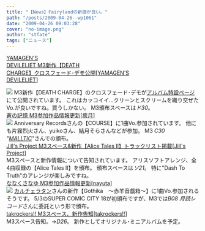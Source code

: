 ```yaml
---
title: "【News】Fairylandの新譜が良い。"
path: "/posts/2009-04-26--wp1061"
date: "2009-04-26 09:03:28"
cover: "no-image.png"
author: "stfate"
tags: ["ニュース"]
---
```


<style type="text/css">
<!--
p {white-space: pre-wrap};
-->
</style>

<a class="topics" href="http://devileliet.gozaru.jp/" target="_blank">YAMAGEN'S DEVILELIET M3新作【DEATH CHARGE】クロスフェード･デモ公開</a><span class="junre">[<a href="http://devileliet.gozaru.jp/" target="_blank">YAMAGEN'S DEVILELIET</a>]</span>
<div class="news"><a href="http://devileliet.gozaru.jp/web_store/death_charge.html" target="_blank"><img src="http://stfate.net/img/DC_banner_468_blue.jpg" class="image" /></a>
M3新作【DEATH CHARGE】のクロスフェード･デモが<a href="http://devileliet.gozaru.jp/web_store/death_charge.html" target="_blank">アルバム特設ページ</a>にて公開されています。
これはカッコイイ…クリーンとスクリームを織り交ぜたVo.が良いですね。買うしかない。
M3頒布スペースは<em>ド30</em>。</div>
<a class="topics" href="http://aonokioku.sakura.ne.jp/" target="_blank">蒼の記憶 M3参加作品情報更新</a><span class="junre">[<a href="http://aonokioku.sakura.ne.jp/" target="_blank">癒月</a>]</span>
<div class="news"><a href="http://anniversary-records.com/web/course.index" target="_blank"><img src="http://anniversary-records.com/DQC_248_a400.jpg"></a>
Anniversary Recordsさんの【COURSE】に1曲Vo.参加されています。
他にも片霧烈火さん、yuikoさん、結月そらさんなどが参加。
M3 <em>C30 "<a href="http://www.malltic.net/web/" target="_blank">MALLTIC</a>"</em>さんでの頒布。</div>
<a class="topics" href="http://www5f.biglobe.ne.jp/~kapparecords/index1.html" target="_blank">Jill's Project M3スペース&新作【Alice Tales II】トラックリスト掲載</a><span class="junre">[<a href="http://www5f.biglobe.ne.jp/~kapparecords/index1.html" target="_blank">Jill's Project</a>]</span>
<div class="news">M3スペースと新作情報について告知されています。
アリスソフトアレンジ、全4曲収録の【Alice Tales II】を頒布。
頒布スペースは<em>ソ21</em>。
特に"Dash To Truth"のアレンジが楽しみですね。</div>
<a class="topics" href="http://7kusa-nayu.net/" target="_blank">ななくさなゆ M3参加作品情報更新</a><span class="junre">[<a href="http://7kusa-nayu.net/" target="_blank">nayuta</a>]</span>
<div class="news"><a href="http://hatukiyura.sakura.ne.jp/gothika/index.html" target="_blank"><img src="http://hatukiyura.sakura.ne.jp/gothika/img/bana400.png"></a>
<a href="http://hatukiyura.sakura.ne.jp/" target="_blank">カルチェラタン</a>さんの新作【Gothika　～赤羊音戯箱～】に1曲Vo.参加されるそうです。
5/3のSUPER COMIC CITY 18が初頒布ですが、M3では<em>B08 月読レコード</em>さんに委託という形で頒布。</div>
<a class="topics" href="http://takrockers.com/index.html" target="_blank">takrockers!! M3スペース、新作告知</a><span class="junre">[<a href="http://takrockers.com/index.html" target="_blank">takrockers!!</a>]</span>
<div class="news">M3スペース告知。→<em>D26</em>。
新作としてオリジナル･ミニアルバムを予定。</div>
